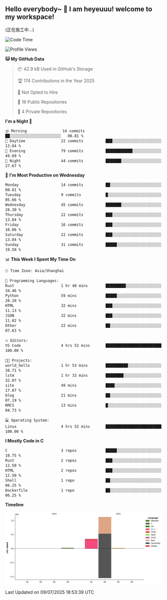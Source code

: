 ## Hello everybody~ 👋 I am heyeuuu! welcome to my workspace!
(正在施工中...)
  
<!--START_SECTION:waka-->
![Code Time](http://img.shields.io/badge/Code%20Time-4%20hrs%2052%20mins-blue)

![Profile Views](http://img.shields.io/badge/Profile%20Views-0-blue)

**🐱 My GitHub Data** 

> 📦 42.9 kB Used in GitHub's Storage 
 > 
> 🏆 174 Contributions in the Year 2025
 > 
> 🚫 Not Opted to Hire
 > 
> 📜 19 Public Repositories 
 > 
> 🔑 4 Private Repositories 
 > 
**I'm a Night 🦉** 

```text
🌞 Morning                14 commits          ██░░░░░░░░░░░░░░░░░░░░░░░   08.81 % 
🌆 Daytime                22 commits          ███░░░░░░░░░░░░░░░░░░░░░░   13.84 % 
🌃 Evening                79 commits          ████████████░░░░░░░░░░░░░   49.69 % 
🌙 Night                  44 commits          ███████░░░░░░░░░░░░░░░░░░   27.67 % 
```
📅 **I'm Most Productive on Wednesday** 

```text
Monday                   14 commits          ██░░░░░░░░░░░░░░░░░░░░░░░   08.81 % 
Tuesday                  9 commits           █░░░░░░░░░░░░░░░░░░░░░░░░   05.66 % 
Wednesday                45 commits          ███████░░░░░░░░░░░░░░░░░░   28.30 % 
Thursday                 22 commits          ███░░░░░░░░░░░░░░░░░░░░░░   13.84 % 
Friday                   16 commits          ███░░░░░░░░░░░░░░░░░░░░░░   10.06 % 
Saturday                 22 commits          ███░░░░░░░░░░░░░░░░░░░░░░   13.84 % 
Sunday                   31 commits          █████░░░░░░░░░░░░░░░░░░░░   19.50 % 
```


📊 **This Week I Spent My Time On** 

```text
🕑︎ Time Zone: Asia/Shanghai

💬 Programming Languages: 
Rust                     1 hr 40 mins        █████████░░░░░░░░░░░░░░░░   34.46 % 
Python                   59 mins             █████░░░░░░░░░░░░░░░░░░░░   20.20 % 
HTML                     32 mins             ███░░░░░░░░░░░░░░░░░░░░░░   11.13 % 
JSON                     32 mins             ███░░░░░░░░░░░░░░░░░░░░░░   11.02 % 
Other                    22 mins             ██░░░░░░░░░░░░░░░░░░░░░░░   07.63 % 

🔥 Editors: 
VS Code                  4 hrs 52 mins       █████████████████████████   100.00 % 

🐱‍💻 Projects: 
world_hello              1 hr 53 mins        ██████████░░░░░░░░░░░░░░░   38.71 % 
lstm                     1 hr 33 mins        ████████░░░░░░░░░░░░░░░░░   32.07 % 
site                     49 mins             ████░░░░░░░░░░░░░░░░░░░░░   17.07 % 
blog                     21 mins             ██░░░░░░░░░░░░░░░░░░░░░░░   07.19 % 
RMCS                     13 mins             █░░░░░░░░░░░░░░░░░░░░░░░░   04.73 % 

💻 Operating System: 
Linux                    4 hrs 52 mins       █████████████████████████   100.00 % 
```

**I Mostly Code in C** 

```text
C                        3 repos             █████░░░░░░░░░░░░░░░░░░░░   18.75 % 
Rust                     2 repos             ███░░░░░░░░░░░░░░░░░░░░░░   12.50 % 
HTML                     2 repos             ███░░░░░░░░░░░░░░░░░░░░░░   12.50 % 
Shell                    1 repo              ██░░░░░░░░░░░░░░░░░░░░░░░   06.25 % 
Dockerfile               1 repo              ██░░░░░░░░░░░░░░░░░░░░░░░   06.25 % 
```



**Timeline**

![Lines of Code chart](https://raw.githubusercontent.com/heyeuu/heyeuu/main/assets/bar_graph.png)


 Last Updated on 09/07/2025 18:53:39 UTC
<!--END_SECTION:waka-->
